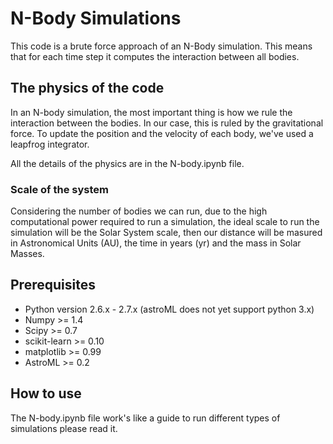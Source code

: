 # N-Body Simulations

This code is a brute force approach of an N-Body simulation. This means that for each time step it computes the interaction between all bodies.

## The physics of the code

In an N-body simulation, the most important thing is how we rule the interaction between the bodies. In our case, this is ruled by the gravitational force. To update the position and the velocity of each body, we've used a leapfrog integrator. 

All the details of the physics are in the N-body.ipynb file.

### Scale of the system

Considering the number of bodies we can run, due to the high computational power required to run a simulation, the ideal scale to run the simulation will be the Solar System scale, then our distance will be masured in Astronomical Units (AU), the time in years (yr) and the mass in Solar Masses.

## Prerequisites

- Python version 2.6.x - 2.7.x (astroML does not yet support python 3.x)
- Numpy >= 1.4
- Scipy >= 0.7
- scikit-learn >= 0.10
- matplotlib >= 0.99
- AstroML >= 0.2

## How to use

The N-body.ipynb file work's like a guide to run different types of simulations please read it.
